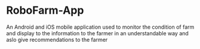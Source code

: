 # RoboFarm-App
An Android and iOS mobile application used to monitor the condition of farm and display to the information to the farmer in an understandable way and aslo give recommendations to the farmer

